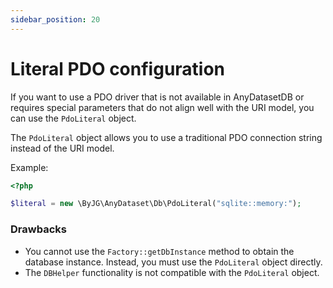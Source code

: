 ```yaml
---
sidebar_position: 20
---
```


# Literal PDO configuration

If you want to use a PDO driver that is not available in AnyDatasetDB or requires special parameters that
do not align well with the URI model, you can use the `PdoLiteral` object.

The `PdoLiteral` object allows you to use a traditional PDO connection string instead of the URI model.

Example:

```php
<?php

$literal = new \ByJG\AnyDataset\Db\PdoLiteral("sqlite::memory:");
```

### Drawbacks

- You cannot use the `Factory::getDbInstance` method to obtain the database instance. Instead, you must use the
  `PdoLiteral` object directly.
- The `DBHelper` functionality is not compatible with the `PdoLiteral` object.



